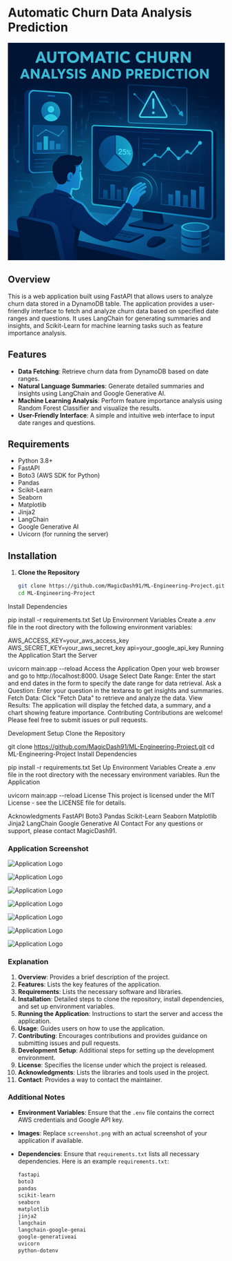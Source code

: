 # Automatic Churn Data Analysis Prediction

![Application Logo](https://raw.githubusercontent.com/MagicDash91/ML-Engineering-Project/main/Customer%20Churn%20Prediction%20and%20Analyzer/static/churn11.png)

## Overview

This is a web application built using FastAPI that allows users to analyze churn data stored in a DynamoDB table. The application provides a user-friendly interface to fetch and analyze churn data based on specified date ranges and questions. It uses LangChain for generating summaries and insights, and Scikit-Learn for machine learning tasks such as feature importance analysis.

## Features

- **Data Fetching**: Retrieve churn data from DynamoDB based on date ranges.
- **Natural Language Summaries**: Generate detailed summaries and insights using LangChain and Google Generative AI.
- **Machine Learning Analysis**: Perform feature importance analysis using Random Forest Classifier and visualize the results.
- **User-Friendly Interface**: A simple and intuitive web interface to input date ranges and questions.

## Requirements

- Python 3.8+
- FastAPI
- Boto3 (AWS SDK for Python)
- Pandas
- Scikit-Learn
- Seaborn
- Matplotlib
- Jinja2
- LangChain
- Google Generative AI
- Uvicorn (for running the server)

## Installation

1. **Clone the Repository**

   ```bash
   git clone https://github.com/MagicDash91/ML-Engineering-Project.git
   cd ML-Engineering-Project
Install Dependencies

pip install -r requirements.txt
Set Up Environment Variables Create a .env file in the root directory with the following environment variables:

AWS_ACCESS_KEY=your_aws_access_key
AWS_SECRET_KEY=your_aws_secret_key
api=your_google_api_key
Running the Application
Start the Server

uvicorn main:app --reload
Access the Application Open your web browser and go to http://localhost:8000.
Usage
Select Date Range: Enter the start and end dates in the form to specify the date range for data retrieval.
Ask a Question: Enter your question in the textarea to get insights and summaries.
Fetch Data: Click "Fetch Data" to retrieve and analyze the data.
View Results: The application will display the fetched data, a summary, and a chart showing feature importance.
Contributing
Contributions are welcome! Please feel free to submit issues or pull requests.

Development Setup
Clone the Repository

git clone https://github.com/MagicDash91/ML-Engineering-Project.git
cd ML-Engineering-Project
Install Dependencies

pip install -r requirements.txt
Set Up Environment Variables Create a .env file in the root directory with the necessary environment variables.
Run the Application

uvicorn main:app --reload
License
This project is licensed under the MIT License - see the LICENSE file for details.

Acknowledgments
FastAPI
Boto3
Pandas
Scikit-Learn
Seaborn
Matplotlib
Jinja2
LangChain
Google Generative AI
Contact
For any questions or support, please contact MagicDash91.

### Application Screenshot

![Application Logo](https://raw.githubusercontent.com/MagicDash91/ML-Engineering-Project/main/Customer%20Churn%20Prediction%20and%20Analyzer/static/aws1.jpg)

![Application Logo](https://raw.githubusercontent.com/MagicDash91/ML-Engineering-Project/main/Customer%20Churn%20Prediction%20and%20Analyzer/static/aws2.jpg)

![Application Logo](https://raw.githubusercontent.com/MagicDash91/ML-Engineering-Project/main/Customer%20Churn%20Prediction%20and%20Analyzer/static/aws3.jpg)

![Application Logo](https://raw.githubusercontent.com/MagicDash91/ML-Engineering-Project/main/Customer%20Churn%20Prediction%20and%20Analyzer/static/aws4.jpg)

![Application Logo](https://raw.githubusercontent.com/MagicDash91/ML-Engineering-Project/main/Customer%20Churn%20Prediction%20and%20Analyzer/static/aws5.jpg)

![Application Logo](https://raw.githubusercontent.com/MagicDash91/ML-Engineering-Project/main/Customer%20Churn%20Prediction%20and%20Analyzer/static/aws6.jpg)

![Application Logo](https://raw.githubusercontent.com/MagicDash91/ML-Engineering-Project/main/Customer%20Churn%20Prediction%20and%20Analyzer/static/aws7.jpg)

### Explanation

1. **Overview**: Provides a brief description of the project.
2. **Features**: Lists the key features of the application.
3. **Requirements**: Lists the necessary software and libraries.
4. **Installation**: Detailed steps to clone the repository, install dependencies, and set up environment variables.
5. **Running the Application**: Instructions to start the server and access the application.
6. **Usage**: Guides users on how to use the application.
7. **Contributing**: Encourages contributions and provides guidance on submitting issues and pull requests.
8. **Development Setup**: Additional steps for setting up the development environment.
9. **License**: Specifies the license under which the project is released.
10. **Acknowledgments**: Lists the libraries and tools used in the project.
11. **Contact**: Provides a way to contact the maintainer.

### Additional Notes

- **Environment Variables**: Ensure that the `.env` file contains the correct AWS credentials and Google API key.
- **Images**: Replace `screenshot.png` with an actual screenshot of your application if available.
- **Dependencies**: Ensure that `requirements.txt` lists all necessary dependencies. Here is an example `requirements.txt`:

  ```plaintext
  fastapi
  boto3
  pandas
  scikit-learn
  seaborn
  matplotlib
  jinja2
  langchain
  langchain-google-genai
  google-generativeai
  uvicorn
  python-dotenv
